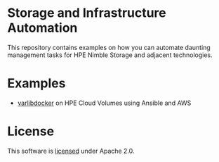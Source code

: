 # Storage and Infrastructure Automation
This repository contains examples on how you can automate daunting management tasks for HPE Nimble Storage and adjacent technologies.

# Examples
* [varlibdocker](cloud/varlibdocker) on HPE Cloud Volumes using Ansible and AWS

# License
This software is [licensed](LICENSE) under Apache 2.0.
